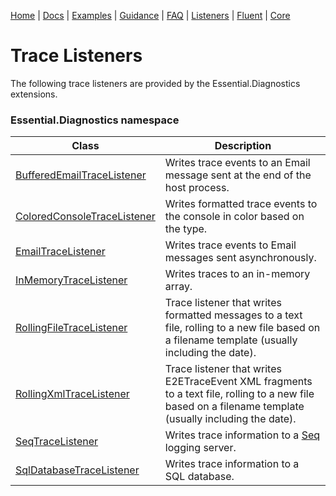 [Home](../ReadMe.md) | [Docs](ReadMe.md) | [Examples](Examples.md) | [Guidance](Guidance.md) | [FAQ](FAQ.md) | [Listeners](Trace-Listeners.md) | [Fluent](Essential-Diagnostics-Fluent.md) | [Core](Essential-Diagnostics-Core.md)

# Trace Listeners

The following trace listeners are provided by the Essential.Diagnostics extensions.

### Essential.Diagnostics namespace

| Class | Description |
| ----- | ----------- |
| [BufferedEmailTraceListener](reference/BufferedEmailTraceListener.md) | Writes trace events to an Email message sent at the end of the host process. |
| [ColoredConsoleTraceListener](reference/ColoredConsoleTraceListener.md) | Writes formatted trace events to the console in color based on the type. |
| [EmailTraceListener](reference/EmailTraceListener.md) | Writes trace events to Email messages sent asynchronously. |
| [InMemoryTraceListener](reference/InMemoryTraceListener.md) | Writes traces to an in-memory array. |
| [RollingFileTraceListener](reference/RollingFileTraceListener.md) | Trace listener that writes formatted messages to a text file, rolling to a new file based on a filename template (usually including the date). |
| [RollingXmlTraceListener](reference/RollingXmlTraceListener.md) | Trace listener that writes E2ETraceEvent XML fragments to a text file, rolling to a new file based on a filename template (usually including the date). |
| [SeqTraceListener](reference/SeqTraceListener.md) | Writes trace information to a [Seq](https://getseq.net/) logging server. |
| [SqlDatabaseTraceListener](reference/SqlDatabaseTraceListener.md) | Writes trace information to a SQL database. |
